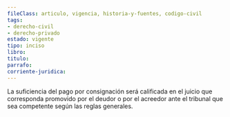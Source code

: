 ```yaml
---
fileClass: articulo, vigencia, historia-y-fuentes, codigo-civil
tags:
- derecho-civil
- derecho-privado
estado: vigente
tipo: inciso
libro:
titulo:
parrafo:
corriente-juridica:
---
```

La suficiencia del pago por consignación será calificada en el juicio que corresponda promovido por el deudor o por el acreedor ante el tribunal que sea competente según las reglas generales.